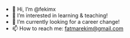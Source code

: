 - 👋 Hi, I’m @fekimx
- 👀 I’m interested in learning & teaching!
- 🌱 I’m currently looking for a career change!
- 📫 How to reach me: fatmarekim@gmail.com 

<!---
fekimx/fekimx is a ✨ special ✨ repository because its `README.md` (this file) appears on your GitHub profile.
You can click the Preview link to take a look at your changes.
--->
